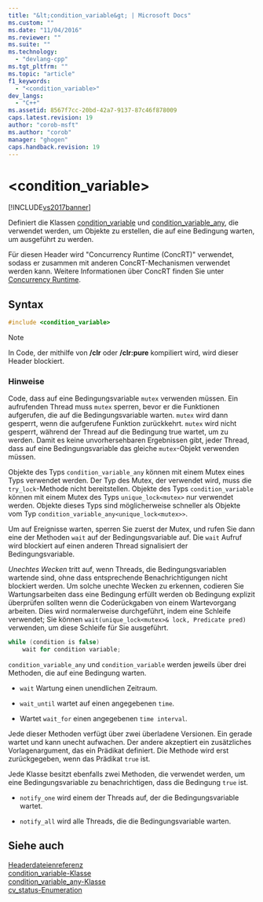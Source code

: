 ```yaml
---
title: "&lt;condition_variable&gt; | Microsoft Docs"
ms.custom: ""
ms.date: "11/04/2016"
ms.reviewer: ""
ms.suite: ""
ms.technology: 
  - "devlang-cpp"
ms.tgt_pltfrm: ""
ms.topic: "article"
f1_keywords: 
  - "<condition_variable>"
dev_langs: 
  - "C++"
ms.assetid: 8567f7cc-20bd-42a7-9137-87c46f878009
caps.latest.revision: 19
author: "corob-msft"
ms.author: "corob"
manager: "ghogen"
caps.handback.revision: 19
---
```

# &lt;condition_variable&gt;
[!INCLUDE[vs2017banner](../assembler/inline/includes/vs2017banner.md)]

Definiert die Klassen [condition\_variable](../standard-library/condition-variable-class.md) und [condition\_variable\_any](../standard-library/condition-variable-any-class.md), die verwendet werden, um Objekte zu erstellen, die auf eine Bedingung warten, um ausgeführt zu werden.  
  
 Für diesen Header wird "Concurrency Runtime \(ConcRT\)" verwendet, sodass er zusammen mit anderen ConcRT\-Mechanismen verwendet werden kann.  Weitere Informationen über ConcRT finden Sie unter [Concurrency Runtime](../parallel/concrt/concurrency-runtime.md).  
  
## Syntax  
  
```cpp  
#include <condition_variable>  
```  
  
> [!NOTE]
>  In Code, der mithilfe von **\/clr** oder **\/clr:pure** kompiliert wird, wird dieser Header blockiert.  
  
### Hinweise  
 Code, dass auf eine Bedingungsvariable `mutex` verwenden müssen.  Ein aufrufenden Thread muss `mutex` sperren, bevor er die Funktionen aufgerufen, die auf die Bedingungsvariable warten.  `mutex` wird dann gesperrt, wenn die aufgerufene Funktion zurückkehrt.  `mutex` wird nicht gesperrt, während der Thread auf die Bedingung true wartet, um zu werden.  Damit es keine unvorhersehbaren Ergebnissen gibt, jeder Thread, dass auf eine Bedingungsvariable das gleiche `mutex`\-Objekt verwenden müssen.  
  
 Objekte des Typs `condition_variable_any` können mit einem Mutex eines Typs verwendet werden.  Der Typ des Mutex, der verwendet wird, muss die `try_lock`\-Methode nicht bereitstellen.  Objekte des Typs `condition_variable` können mit einem Mutex des Typs `unique_lock<mutex>` nur verwendet werden.  Objekte dieses Typs sind möglicherweise schneller als Objekte vom Typ `condition_variable_any<unique_lock<mutex>>`.  
  
 Um auf Ereignisse warten, sperren Sie zuerst der Mutex, und rufen Sie dann eine der Methoden `wait` auf der Bedingungsvariable auf.  Die `wait` Aufruf wird blockiert auf einen anderen Thread signalisiert der Bedingungsvariable.  
  
 *Unechtes Wecken* tritt auf, wenn Threads, die Bedingungsvariablen wartende sind, ohne dass entsprechende Benachrichtigungen nicht blockiert werden.  Um solche unechte Wecken zu erkennen, codieren Sie Wartungsarbeiten dass eine Bedingung erfüllt werden ob Bedingung explizit überprüfen sollten wenn die Coderückgaben von einem Wartevorgang arbeiten.  Dies wird normalerweise durchgeführt, indem eine Schleife verwendet; Sie können `wait(unique_lock<mutex>& lock, Predicate pred)` verwenden, um diese Schleife für Sie ausgeführt.  
  
```cpp  
while (condition is false)  
    wait for condition variable;  
```  
  
 `condition_variable_any` und `condition_variable` werden jeweils über drei Methoden, die auf eine Bedingung warten.  
  
-   `wait` Wartung einen unendlichen Zeitraum.  
  
-   `wait_until` wartet auf einen angegebenen `time`.  
  
-   Wartet `wait_for` einen angegebenen `time interval`.  
  
 Jede dieser Methoden verfügt über zwei überladene Versionen.  Ein gerade wartet und kann unecht aufwachen.  Der andere akzeptiert ein zusätzliches Vorlagenargument, das ein Prädikat definiert.  Die Methode wird erst zurückgegeben, wenn das Prädikat `true` ist.  
  
 Jede Klasse besitzt ebenfalls zwei Methoden, die verwendet werden, um eine Bedingungsvariable zu benachrichtigen, dass die Bedingung `true` ist.  
  
-   `notify_one` wird einem der Threads auf, der die Bedingungsvariable wartet.  
  
-   `notify_all` wird alle Threads, die die Bedingungsvariable warten.  
  
## Siehe auch  
 [Headerdateienreferenz](../standard-library/cpp-standard-library-header-files.md)   
 [condition\_variable\-Klasse](../standard-library/condition-variable-class.md)   
 [condition\_variable\_any\-Klasse](../standard-library/condition-variable-any-class.md)   
 [cv\_status\-Enumeration](../Topic/cv_status%20Enumeration.md)